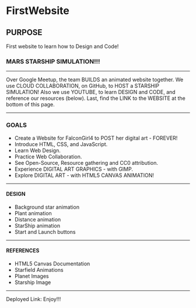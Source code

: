 # FirstWebsite
## PURPOSE
First website to learn how to Design and Code!
### MARS STARSHIP SIMULATION!!!
----
Over Google Meetup, the team BUILDS an animated website together.
We use CLOUD COLLABORATION, on GitHub, to HOST a STARSHIP SIMULATION!
Also we use YOUTUBE, to learn DESIGN and CODE, and reference our resources (below).
Last, find the LINK to the WEBSITE at the bottom of this page.

-----

### GOALS
- Create a Website for FalconGirl4 to POST her digital art - FOREVER!
- Introduce HTML, CSS, and JavaScript.
- Learn Web Design.
- Practice Web Collaboration.
- See Open-Source, Resource gathering and CC0 attribution.
- Experience DIGITAL ART GRAPHICS - with GIMP.
- Explore DIGITAL ART - with HTML5 CANVAS ANIMATION!
----
#### DESIGN
- Background star animation
- Plant animation
- Distance animation
- StarShip animation
- Start and Launch buttons
----
#### REFERENCES
- HTML5 Canvas Documentation
- Starfield Animations
- Planet Images
- Starship Image
----
Deployed Link: 
Enjoy!!!


